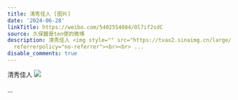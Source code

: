 ```yaml
---
title: 清秀佳人 [图片]
date: '2024-06-28'
linkTitle: https://weibo.com/5402554084/Ol7if2sdC
source: 久保醬是ten使的微博
description: 清秀佳人 <img style="" src="https://tvax2.sinaimg.cn/large/005TCz76gy1hr5bey77iwj31f40u0dk8.jpg"
  referrerpolicy="no-referrer"><br><br> ...
disable_comments: true
---
```

清秀佳人 <img style="" src="https://tvax2.sinaimg.cn/large/005TCz76gy1hr5bey77iwj31f40u0dk8.jpg" referrerpolicy="no-referrer"><br><br> ...